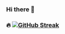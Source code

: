 ### Hi there 👋

<!--
**GalHillel/GalHillel** is a ✨ _special_ ✨ repository because its `README.md` (this file) appears on your GitHub profile.

Here are some ideas to get you started:

- 🔭 I’m currently working on ...
- 🌱 I’m currently learning ...
- 👯 I’m looking to collaborate on ...
- 🤔 I’m looking for help with ...
- 💬 Ask me about ...
- 📫 How to reach me: ...
- 😄 Pronouns: ...
- ⚡ Fun fact: ...
-->

### :fire: [![GitHub Streak](http://github-readme-streak-stats.herokuapp.com?user=GalHillel&theme=dark&background=000000)](https://git.io/streak-stats)
